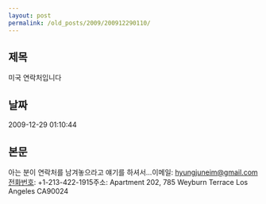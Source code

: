 ```yaml
---
layout: post
permalink: /old_posts/2009/200912290110/
---
```


## 제목
미국 연락처입니다

## 날짜
2009-12-29 01:10:44

## 본문
아는 분이 연락처를 남겨놓으라고 얘기를 하셔서...이메일: hyungjuneim@gmail.com전화번호: +1-213-422-1915주소: Apartment 202, 785 Weyburn Terrace Los Angeles CA90024
